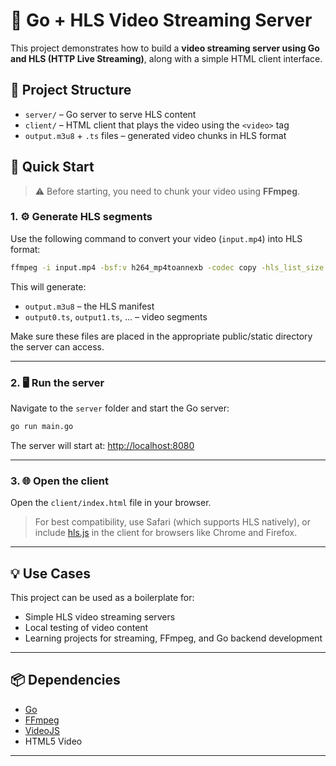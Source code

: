 # 🎥 Go + HLS Video Streaming Server

This project demonstrates how to build a **video streaming server using Go and HLS (HTTP Live Streaming)**, along with a simple HTML client interface.  

## 📁 Project Structure

- `server/` – Go server to serve HLS content
- `client/` – HTML client that plays the video using the `<video>` tag
- `output.m3u8` + `.ts` files – generated video chunks in HLS format

## 🚀 Quick Start

> ⚠️ Before starting, you need to chunk your video using **FFmpeg**.

### 1. ⚙️ Generate HLS segments

Use the following command to convert your video (`input.mp4`) into HLS format:

```bash
ffmpeg -i input.mp4 -bsf:v h264_mp4toannexb -codec copy -hls_list_size 0 output.m3u8
```

This will generate:
- `output.m3u8` – the HLS manifest
- `output0.ts`, `output1.ts`, ... – video segments

Make sure these files are placed in the appropriate public/static directory the server can access.

---

### 2. 🖥️ Run the server

Navigate to the `server` folder and start the Go server:

```bash
go run main.go
```

The server will start at: [http://localhost:8080](http://localhost:8080)

---

### 3. 🌐 Open the client

Open the `client/index.html` file in your browser.

> For best compatibility, use Safari (which supports HLS natively), or include [hls.js](https://github.com/video-dev/hls.js) in the client for browsers like Chrome and Firefox.

---

## 💡 Use Cases

This project can be used as a boilerplate for:
- Simple HLS video streaming servers
- Local testing of video content
- Learning projects for streaming, FFmpeg, and Go backend development

---

## 📦 Dependencies

- [Go](https://golang.org/)
- [FFmpeg](https://ffmpeg.org/)
- [VideoJS](https://videojs.com/)
- HTML5 Video

---
